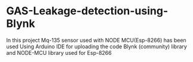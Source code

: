 # GAS-Leakage-detection-using-Blynk

In this project Mq-135 sensor used with NODE MCU(Esp-8266) has been used
Using Arduino IDE for uploading the code 
Blynk (community) library and NODE-MCU library used for Esp-8266





